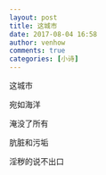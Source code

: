 ```yaml
---
layout: post
title: 这城市
date: 2017-08-04 16:58
author: venhow
comments: true
categories: [小诗]
---
```

这城市

宛如海洋

淹没了所有

肮脏和污垢

淫秽的说不出口

